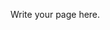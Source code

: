 <!--
.. title: err404
.. slug: err404
.. date: 2022-07-19 18:30:07 UTC-07:00
.. tags: 
.. category: 
.. link: 
.. description: 
.. type: text
-->

Write your page here.

